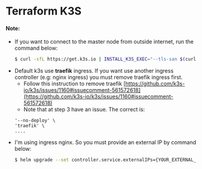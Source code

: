 # Terraform K3S

#### Note: 
* If you want to connect to the master node from outside internet, run the command below:
  ```bash
  $ curl -sfL https://get.k3s.io | INSTALL_K3S_EXEC="--tls-san $(curl ipinfo.io/ip)" sh -s -
  ```
* Default k3s use **traefik** ingress. If you want use another ingress controller (e.g: nginx ingress) you must remove traefik ingress first. 
	* Follow this instruction to remove traefik [https://github.com/k3s-io/k3s/issues/1160#issuecomment-561572618](https://github.com/k3s-io/k3s/issues/1160#issuecomment-561572618)
	* Note that at step 3 have an issue. The correct is: 
  ```text
  '--no-deploy' \ 
  'traefik' \
  ....
	```
* I'm using ingress nginx. So you must provide an external IP by command below:
  ```bash
  $ helm upgrade --set controller.service.externalIPs={YOUR_EXTERNAL_IP} ingress-nginx nginx-stable/nginx-ingress -n ingress-nginx
  ```